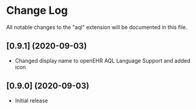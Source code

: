 # Change Log

All notable changes to the "aql" extension will be documented in this file.

## [0.9.1] (2020-09-03)
- Changed display name to openEHR AQL Language Support and added icon

## [0.9.0] (2020-09-03)
- Initial release
